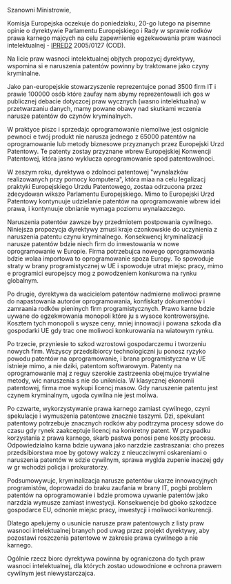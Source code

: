 Szanowni Ministrowie,

Komisja Europejska oczekuje do poniedziaku, 20-go lutego na pisemne
opinie o dyrektywie Parlamentu Europejskiego i Rady w sprawie rodków
prawa karnego majcych na celu zapewnienie egzekwowania praw wasnoci
intelektualnej - [IPRED2](IPRED2 "wikilink") 2005/0127 (COD).

Na licie praw wasnoci intelektualnej objtych propozycj dyrektywy,
wspomina si e naruszenia patentów powinny by traktowane jako czyny
kryminalne.

Jako pan-europejskie stowarzyszenie reprezentujce ponad 3500 firm IT i
prawie 100000 osób które zaufay nam abymy reprezentowali ich gos w
publicznej debacie dotyczcej praw wycznych (wasno intelektualna) w
przetwarzaniu danych, mamy powane obawy nad skutkami wczenia narusze
patentów do czynów kryminalnych.

W praktyce piszc i sprzedajc oprogramowanie niemoliwe jest osignicie
pewnoci e twój produkt nie narusza jednego z 65000 patentów na
oprogramowanie lub metody biznesowe przyznanych przez Europejski Urzd
Patentowy. Te patenty zostay przyznane wbrew Europejskiej Konwencji
Patentowej, która jasno wyklucza oprogramowanie spod patentowalnoci.

W zeszym roku, dyrektywa o zdolnoci patentowej \"wynalazków
realizowanych przy pomocy komputera\", która miaa na celu legalizacj
praktyki Europejskiego Urzdu Patentowego, zostaa odrzucona przez
zdecydowan wikszo Parlamentu Europejskiego. Mimo to Europejski Urzd
Patentowy kontynuuje udzielanie patentów na oprogramowanie wbrew idei
prawa, i kontynuuje obnianie wymaga poziomu wynalazczego.

Naruszenia patentów zawsze byy przedmiotem postpowania cywilnego.
Niniejsza propozycja dyrektywy zmusi kraje czonkowskie do uczynienia z
naruszenia patentu czynu kryminalnego. Konsekwencj kryminalizacji
narusze patentów bdzie niech firm do inwestowania w nowe oprogramowanie
w Europie. Firma potrzebujca nowego oprogramowania bdzie wolaa importowa
to oprogramowanie spoza Europy. To spowoduje straty w brany
programistycznej w UE i spowoduje utrat miejsc pracy, mimo e programici
europejscy mog z powodzeniem konkurowa na rynku globalnym.

Po drugie, dyrektywa da wacicielom patentów nadmierne moliwoci prawne do
napastowania autorów oprogramowania, konfiskaty dokumentów i zamraania
rodków pieninych firm programistycznych. Prawo karne bdzie uywane do
egzekwowania monopoli które ju s wysoce kontrowersyjne. Kosztem tych
monopoli s wysze ceny, mniej innowacji i powana szkoda dla gospodarki UE
gdy trac one moliwoci konkurowania na wiatowym rynku.

Po trzecie, przyniesie to szkod wzrostowi gospodarczemu i tworzeniu
nowych firm. Wszyscy przedsibiorcy technologiczni ju ponosz ryzyko
powodu patentów na oprogramowanie, i brana programistyczna w UE istnieje
mimo, a nie dziki, patentom softwarowym. Patenty na oprogramowanie maj z
reguy szerokie zastrzeenia obejmujce trywialne metody, wic naruszenia s
nie do uniknicia. W klasycznej ekonomii patentowej, firma moe wykupi
licencj masow. Gdy naruszenie patentu jest czynem kryminalnym, ugoda
cywilna nie jest moliwa.

Po czwarte, wykorzystywanie prawa karnego zamiast cywilnego, czyni
spekulacje i wymuszenia patentowe znacznie taszymi. Dzi, spekulant
patentowy potrzebuje znacznych rodków aby podtrzyma procesy sdowe do
czasu gdy rynek zaakceptuje licencj na konkretny patent. W przypadku
korzystania z prawa karnego, skarb pastwa ponosi pene koszty procesu.
Odpowiedzialno karna bdzie uywana jako narzdzie zastraszania: cho prezes
przedsibiorstwa moe by gotowy walczy z nieuczciwymi oskareniami o
naruszenia patentów w sdzie cywilnym, sprawa wyglda zupenie inaczej gdy
w gr wchodzi policja i prokuratorzy.

Podsumowywujc, kryminalizacja narusze patentów ukarze innowacyjnych
programistów, doprowadzi do braku zaufania w brany IT, pogbi problem
patentów na oprogramowanie i bdzie promowa uywanie patentów jako
narzdzia wymusze zamiast inwestycji. Konsekwencje bd gboko szkodzce
gospodarce EU, odnonie miejsc pracy, inwestycji i moliwoci konkurencji.

Dlatego apelujemy o usunicie narusze praw patentowych z listy praw
wasnoci intelektualnej branych pod uwag przez projekt dyrektywy, aby
pozostawi roszczenia patentowe w zakresie prawa cywilnego a nie karnego.

Ogólnie rzecz biorc dyrektywa powinna by ograniczona do tych praw
wasnoci intelektualnej, dla których zostao udowodnione e ochrona prawem
cywilnym jest niewystarczajca.
